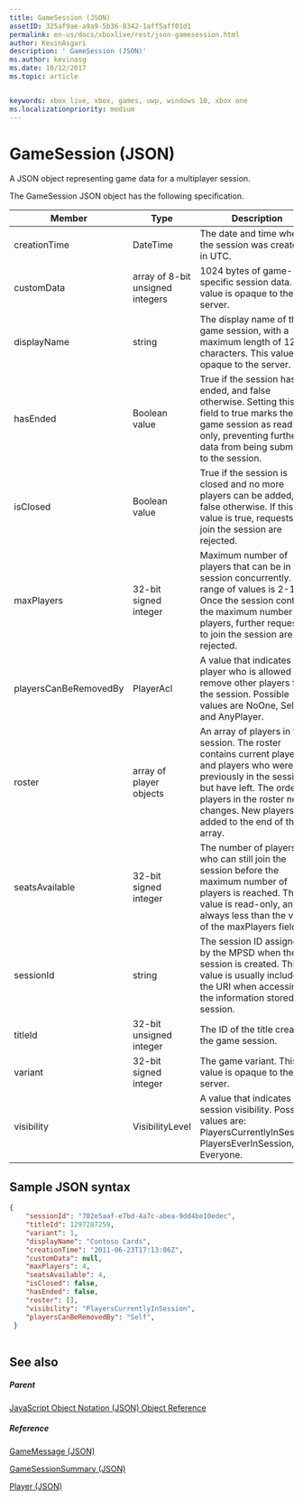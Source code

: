 ```yaml
---
title: GameSession (JSON)
assetID: 325af9ae-a9a9-5b36-8342-1aff5aff01d1
permalink: en-us/docs/xboxlive/rest/json-gamesession.html
author: KevinAsgari
description: ' GameSession (JSON)'
ms.author: kevinasg
ms.date: 10/12/2017
ms.topic: article


keywords: xbox live, xbox, games, uwp, windows 10, xbox one
ms.localizationpriority: medium
---
```



# GameSession (JSON)
A JSON object representing game data for a multiplayer session. 
<a id="ID4ER"></a>

  
 
The GameSession JSON object has the following specification.
 
| Member| Type| Description| 
| --- | --- | --- | 
| creationTime| DateTime| The date and time when the session was created, in UTC. | 
| customData| array of 8-bit unsigned integers| 1024 bytes of game-specific session data. This value is opaque to the server. | 
| displayName| string| The display name of the game session, with a maximum length of 128 characters. This value is opaque to the server. | 
| hasEnded| Boolean value| True if the session has ended, and false otherwise. Setting this field to true marks the game session as read-only, preventing further data from being submitted to the session. | 
| isClosed| Boolean value| True if the session is closed and no more players can be added, and false otherwise. If this value is true, requests to join the session are rejected. | 
| maxPlayers| 32-bit signed integer| Maximum number of players that can be in the session concurrently. The range of values is 2-16. Once the session contains the maximum number of players, further requests to join the session are rejected. | 
| playersCanBeRemovedBy| PlayerAcl| A value that indicates the player who is allowed to remove other players from the session. Possible values are NoOne, Self, and AnyPlayer. | 
| roster| array of player objects| An array of players in the session. The roster contains current players and players who were previously in the session, but have left. The order of players in the roster never changes. New players are added to the end of the array. | 
| seatsAvailable| 32-bit signed integer| The number of players who can still join the session before the maximum number of players is reached. This value is read-only, and is always less than the value of the maxPlayers field. | 
| sessionId| string| The session ID assigned by the MPSD when the session is created. This value is usually included in the URI when accessing the information stored in a session.| 
| titleId| 32-bit unsigned integer| The ID of the title creating the game session.| 
| variant| 32-bit signed integer| The game variant. This value is opaque to the server.| 
| visibility| VisibilityLevel| A value that indicates session visibility. Possible values are: PlayersCurrentlyInSession, PlayersEverInSession, and Everyone.| 
  
<a id="ID4EEF"></a>

 
## Sample JSON syntax
 

```json
{
    "sessionId": "702e5aaf-e7bd-4a7c-abea-9dd4be10edec",
    "titleId": 1297287259,
    "variant": 1,
    "displayName": "Contoso Cards",
    "creationTime": "2011-06-23T17:13:06Z",
    "customData": null,
    "maxPlayers": 4,
    "seatsAvailable": 4,
    "isClosed": false,
    "hasEnded": false,
    "roster": [],
    "visibility": "PlayersCurrentlyInSession",
    "playersCanBeRemovedBy": "Self",
 }
    
```

  
<a id="ID4ENF"></a>

 
## See also
 
<a id="ID4EPF"></a>

 
##### Parent 

[JavaScript Object Notation (JSON) Object Reference](atoc-xboxlivews-reference-json.md)

  
<a id="ID4EZF"></a>

 
##### Reference 

[GameMessage (JSON)](json-gamemessage.md)

 [GameSessionSummary (JSON)](json-gamesessionsummary.md)

 [Player (JSON)](json-player.md)

   